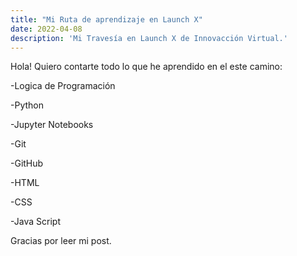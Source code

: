 ```yaml
---
title: "Mi Ruta de aprendizaje en Launch X"
date: 2022-04-08
description: 'Mi Travesía en Launch X de Innovacción Virtual.'
---
```


Hola! Quiero contarte todo lo que he aprendido en el este camino:


-Logica de Programación

-Python

-Jupyter Notebooks

-Git 

-GitHub

-HTML

-CSS

-Java Script


Gracias por leer mi post.
   
